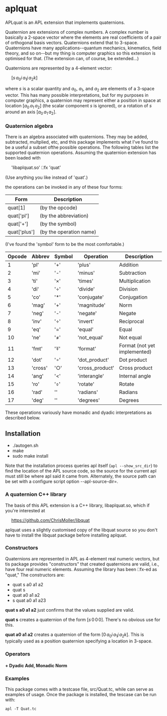 # aplquat
APLquat is an APL extension that implements quaternions.

Quaternion are extensions of complex numbers.  A complex number is basically a
2-space vector where the elements are real coefficients of a pair of
orthogonal basis vectors.  Quaternions extend that to 3-space.  Quaternions
have many applications--quantum mechanics, kinematics, field theory, and so
on--but my thing is computer graphics so this extension is optimised for that.
(The extension can, of course, be extended...)

Quaternions are represented by a 4-element vector:

&nbsp;&nbsp;&nbsp;&nbsp; $[ s\, a_0i\, a_1j\, a_2k]$

where $s$ is a scalar quantity and $a_0$, $a_1$, and $a_2$ are elements of a
3-space vector.  This has many possible interpretations, but for my purposes
in computer graphics, a quaternion may represent either a position in space at
location $[ a_0\, a_1\, a_2 ]$ (the scalar component $s$ is ignored), or a
rotation of $s$ around an axis $[ a_0\, a_1\, a_2 ]$.

### Quaternion algebra

There is an algebra associated with quaternions.  They may be added,
subtracted, multplied, etc, and this package implements what I've found to be
a useful a subset ofthe possible operations.  The following tables list the
supported quaternion operations.  Assuming the quaternion extension has been
loaded with

&nbsp;&nbsp;&nbsp;&nbsp; 'libaplquat.so' ⎕fx 'quat'

(Use anything you like instead of 'quat'.)

the operations can be invoked in any of these four forms:

| Form        | Description |
|-------------|-------------|
| quat[1]      	|   (by the opcode) |
| quat['pl']	|   (by the abbreviation) |
| quat['+']	|   (by the symbol) |
| quat['plus']	|   (by the operation name) |

(I've found the 'symbol' form to be the most comfortable.)

| Opcode | Abbrev | Symbol | Operation       | Description      |
| ------ | ------ | ------ | --------------- | ---------------- |
1   |   'pl'   | '+'  |  'plus'          | Addition  |
2   |   'mi'   | '-'  |  'minus'         | Subtraction  |
3   |   'ti'   | '×'  |  'times'         | Multiplication  |
4   |   'di'   | '÷'  |  'divide'        | Division  |
5   |   'co'   | '*'  |  'conjugate'     | Conjugation  |
6   |   'mag'  | '+'  |  'magnitude'     | Norm  |
7   |   'neg'  | '-'  |  'negate'        | Negate  |
8   |   'inv'  | '÷'  |  'invert'        | Reciprocal  |
9   |   'eq'   | '='  |  'equal'         | Equal  |
10  |   'ne'   | '≠'  |  'not_equal'     | Not equal  |
11  |   'fmt'  | '⍕'  |  'format'        | Format  (not yet implemented)   |
12  |   'dot'  | '∘'  |  'dot_product'   | Dot product  |
13  |   'cross'| '○'  |  'cross_product' | Cross product  |
14  |   'ang'  | '<'  |  'interangle'    | Internal angle  |
15  |   'ro'   | '⌽'  |  'rotate'        | Rotate  |
16  |   'rad'  | ''   |  'radians'       | Radians  |
17  |   'deg'  | ''   |  'degrees'       | Degrees  |

These operations variously have monadic and dyadic interpretations as
described below.


## Installation

- ./autogen.sh
- make
- sudo make install

Note that the installation process queries apl itself (`apl --show_src_dir`)
to find the location of the APL source code, so the source for the current apl
must still be where apl said it came from.  Alternately, the source path can
be set with a configure script option --apl-source-dir=<path>.

### A quaternion C++ library

The basis of this APL extension is a C++ library, libaplquat.so, which if you're
interested at

&nbsp;&nbsp;&nbsp;&nbsp; https://github.com/ChrisMoller/libquat

aplquat uses a slightly customised copy of the libquat source so you don't
have to install the libquat package before installing aplquat.

### Constructors

Quaternions are represented in APL as 4-element real numeric vectors, but tis
package provides "constructors" that created quaternions are valid, i.e., have
four real numeric elements.  Assuming the library has been ⎕fx-ed as "quat,"
The constructors are:

- quat s a0 a1 a2
- quat s
- quat a0 a1 a2
- s quat a0 a1 a23

**quat s a0 a1 a2** just confirms that the values supplied are valid.

**quat s** creates a quaternion of the form $[ s\, 0\, 0\, 0]$.  There's no
obvious use for this.

**quat a0 a1 a2** creates a quaternion of the form $[ 0\, a_0i\, a_1j\,
  a_2k]$.  This is typically used as a position quaternion specifying a
  location in 3-space.


### Operators

#### +  Dyadic Add, Monadic Norm



### Examples

This package comes with a testcase file, src/Quat.tc, while can serve as
examples of usage.  Once the package is installed, the tescase can be run
with:

    apl -T Quat.tc



